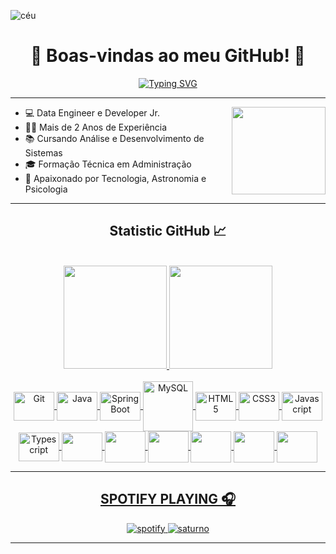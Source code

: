 ![céu](https://imgur.com/JpYkamp.png)

<h1 align="center">🌠 Boas-vindas ao meu GitHub! 🌠</h1>

<div align="center">
  
[![Typing SVG](https://readme-typing-svg.herokuapp.com?font=Press+Start+2P&size=13&duration=5000&color=63D6B5&center=true&vCenter=true&width=650&lines=Olá,+meu+nome+é+Samuel+Mathias;+Mas+podem+me+chamar+de+Saturno+🪐;Sou+Data+Engineer+e+Developer;Tenho+mais+de+2+anos+de+experiência;Sempre+me+aprimorando;Caso+queira+conversar+sobre+entre+em+contato+😉)](https://git.io/typing-svg)
  
</div>  

---

<img align='right' src="https://imgur.com/GWqNzEx.png" width="150" height="140">

- 💻 Data Engineer e Developer Jr.
- 👩‍💻 Mais de 2 Anos de Experiência
- 📚 Cursando Análise e Desenvolvimento de Sistemas
- 🎓 Formação Técnica em Administração
- 🌌 Apaixonado por Tecnologia, Astronomia e Psicologia

---


<h2 align="center"> Statistic GitHub 📈 </h2>

<div align="center"><br>
  
  <div align="center">
  <a href="https://github.com/samuelsaturn">
  <img height="165em" src="https://github-readme-stats.vercel.app/api?username=samuelsaturn&show_icons=true&theme=merko&include_all_commits=true&count_private=true"/>
  <img height="165em" src="https://github-readme-stats.vercel.app/api/top-langs/?username=samuelsaturn&layout=compact&langs_count=7&theme=merko"/>
</div>
  
</div>

<div align="center"><br>
  
<img src="https://cdn.jsdelivr.net/gh/devicons/devicon/icons/git/git-original.svg" alt="Git" height="46" width="65" align="center">  
<img src="https://cdn.jsdelivr.net/gh/devicons/devicon/icons/java/java-original.svg" alt="Java" height="46" width="65" align="center"> 
<img src="https://cdn.jsdelivr.net/gh/devicons/devicon/icons/spring/spring-original.svg" alt="SpringBoot" height="46" width="65" align="center"> 
<img src="https://cdn.jsdelivr.net/gh/devicons/devicon/icons/mysql/mysql-original-wordmark.svg" alt="MySQL" height="80" align="center"> 
<img src="https://cdn.jsdelivr.net/gh/devicons/devicon/icons/html5/html5-plain.svg" alt="HTML5" height="46" width="65" align="center">
<img src="https://cdn.jsdelivr.net/gh/devicons/devicon/icons/css3/css3-plain.svg" alt="CSS3" height="46" width="65" align="center">
<img src="https://cdn.jsdelivr.net/gh/devicons/devicon/icons/javascript/javascript-plain.svg" alt="Javascript" height="46" width="65" align="center">
<img src="https://cdn.jsdelivr.net/gh/devicons/devicon/icons/typescript/typescript-plain.svg" alt="Typescript" height="46" width="65" align="center">  
<img src="https://cdn.jsdelivr.net/gh/devicons/devicon/icons/angularjs/angularjs-original.svg" height="46" width="65" align="center">
<img src="https://cdn.jsdelivr.net/gh/devicons/devicon/icons/bootstrap/bootstrap-original.svg" height="50" width="65" align="center">
<img src="https://cdn.jsdelivr.net/gh/devicons/devicon/icons/postgresql/postgresql-original.svg" height="50" width="65" align="center">
<img src="https://cdn.jsdelivr.net/gh/devicons/devicon/icons/react/react-original.svg" height="50" width="65" align="center">
<img src="https://cdn.jsdelivr.net/gh/devicons/devicon/icons/vscode/vscode-original.svg" height="50" width="65" align="center">  
<img src="https://cdn.jsdelivr.net/gh/devicons/devicon/icons/python/python-original.svg" height="50" width="65" align="center">  
  
  
     
---  
<h2 align="center"> SPOTIFY PLAYING 🎧 </h2>  

![spotify](https://spotify-recently-played-readme.vercel.app/api?user=j9a9tetmkafs7ymqw5mv00o5g) ![saturno](https://imgur.com/4EbbEaX.png) 
  
---  
  




<!---
samuelsaturn/samuelsaturn is a ✨ special ✨ repository because its `README.md` (this file) appears on your GitHub profile.
You can click the Preview link to take a look at your changes.
--->
